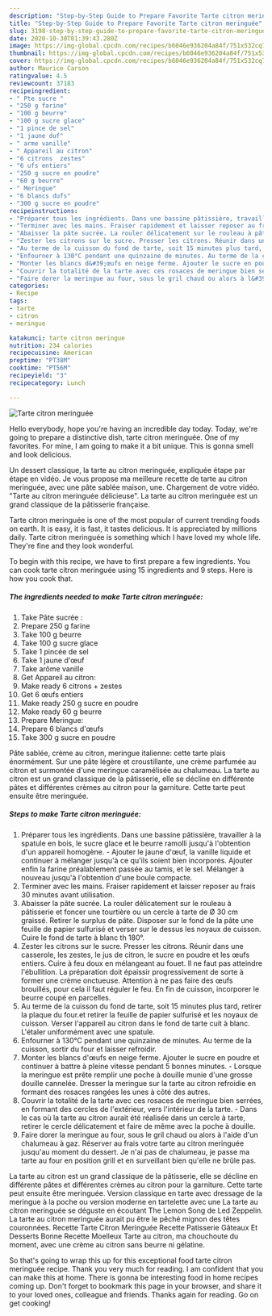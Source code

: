 ```yaml
---
description: "Step-by-Step Guide to Prepare Favorite Tarte citron meringuée"
title: "Step-by-Step Guide to Prepare Favorite Tarte citron meringuée"
slug: 3198-step-by-step-guide-to-prepare-favorite-tarte-citron-meringuee
date: 2020-10-30T01:39:43.280Z
image: https://img-global.cpcdn.com/recipes/b6046e936204a84f/751x532cq70/tarte-citron-meringuee-photo-principale-de-la-recette.jpg
thumbnail: https://img-global.cpcdn.com/recipes/b6046e936204a84f/751x532cq70/tarte-citron-meringuee-photo-principale-de-la-recette.jpg
cover: https://img-global.cpcdn.com/recipes/b6046e936204a84f/751x532cq70/tarte-citron-meringuee-photo-principale-de-la-recette.jpg
author: Maurice Carson
ratingvalue: 4.5
reviewcount: 37183
recipeingredient:
- " Pte sucre "
- "250 g farine"
- "100 g beurre"
- "100 g sucre glace"
- "1 pince de sel"
- "1 jaune duf"
- " arme vanille"
- " Appareil au citron"
- "6 citrons  zestes"
- "6 ufs entiers"
- "250 g sucre en poudre"
- "60 g beurre"
- " Meringue"
- "6 blancs dufs"
- "300 g sucre en poudre"
recipeinstructions:
- "Préparer tous les ingrédients. Dans une bassine pâtissière, travailler à la spatule en bois, le sucre glace et le beurre ramolli jusqu&#39;à l&#39;obtention d&#39;un appareil homogène. Ajouter le jaune d&#39;œuf, la vanille liquide et continuer à mélanger jusqu&#39;à ce qu&#39;ils soient bien incorporés. Ajouter enfin la farine préalablement passée au tamis, et le sel. Mélanger à nouveau jusqu&#39;à l&#39;obtention d&#39;une boule compacte."
- "Terminer avec les mains. Fraiser rapidement et laisser reposer au frais 30 minutes avant utilisation."
- "Abaisser la pâte sucrée. La rouler délicatement sur le rouleau à pâtisserie et foncer une tourtière ou un cercle à tarte de Ø 30 cm graissé. Retirer le surplus de pâte. Disposer sur le fond de la pâte une feuille de papier sulfurisé et verser sur le dessus les noyaux de cuisson. Cuire le fond de tarte à blanc th 180°."
- "Zester les citrons sur le sucre. Presser les citrons. Réunir dans une casserole, les zestes, le jus de citron, le sucre en poudre et les œufs entiers. Cuire à feu doux en mélangeant au fouet. Il ne faut pas atteindre l&#39;ébullition. La préparation doit épaissir progressivement de sorte à former une crème onctueuse. Attention à ne pas faire des œufs brouillés, pour cela il faut réguler le feu. En fin de cuisson, incorporer le beurre coupé en parcelles."
- "Au terme de la cuisson du fond de tarte, soit 15 minutes plus tard, retirer la plaque du four.et retirer la feuille de papier sulfurisé et les noyaux de cuisson. Verser l&#39;appareil au citron dans le fond de tarte cuit à blanc. L&#39;étaler uniformément avec une spatule."
- "Enfourner à 130°C pendant une quinzaine de minutes. Au terme de la cuisson, sortir du four et laisser refroidir."
- "Monter les blancs d&#39;œufs en neige ferme. Ajouter le sucre en poudre et continuer à battre à pleine vitesse pendant 5 bonnes minutes. Lorsque la meringue est prête remplir une poche à douille munie d&#39;une grosse douille cannelée. Dresser la meringue sur la tarte au citron refroidie en formant des rosaces rangées les unes à côté des autres."
- "Couvrir la totalité de la tarte avec ces rosaces de meringue bien serrées, en formant des cercles de l&#39;extérieur, vers l&#39;intérieur de la tarte. Dans le cas où la tarte au citron aurait été réalisée dans un cercle à tarte, retirer le cercle délicatement et faire de même avec la poche à douille."
- "Faire dorer la meringue au four, sous le gril chaud ou alors à l&#39;aide d&#39;un chalumeau à gaz. Réserver au frais votre tarte au citron meringuée jusqu&#39;au moment du dessert. Je n&#39;ai pas de chalumeau, je passe ma tarte au four en position grill et en surveillant bien qu&#39;elle ne brûle pas."
categories:
- Recipe
tags:
- tarte
- citron
- meringue

katakunci: tarte citron meringue 
nutrition: 234 calories
recipecuisine: American
preptime: "PT38M"
cooktime: "PT56M"
recipeyield: "3"
recipecategory: Lunch

---
```



![Tarte citron meringuée](https://img-global.cpcdn.com/recipes/b6046e936204a84f/751x532cq70/tarte-citron-meringuee-photo-principale-de-la-recette.jpg)

Hello everybody, hope you're having an incredible day today. Today, we're going to prepare a distinctive dish, tarte citron meringuée. One of my favorites. For mine, I am going to make it a bit unique. This is gonna smell and look delicious.

Un dessert classique, la tarte au citron meringuée, expliquée étape par étape en vidéo. Je vous propose ma meilleure recette de tarte au citron meringuée, avec une pâte sablée maison, une. Chargement de votre vidéo. &#34;Tarte au citron meringuée délicieuse&#34;. La tarte au citron meringuée est un grand classique de la pâtisserie française.

Tarte citron meringuée is one of the most popular of current trending foods on earth. It is easy, it is fast, it tastes delicious. It is appreciated by millions daily. Tarte citron meringuée is something which I have loved my whole life. They're fine and they look wonderful.


To begin with this recipe, we have to first prepare a few ingredients. You can cook tarte citron meringuée using 15 ingredients and 9 steps. Here is how you cook that.

<!--inarticleads1-->

##### The ingredients needed to make Tarte citron meringuée:

1. Take  Pâte sucrée :
1. Prepare 250 g farine
1. Take 100 g beurre
1. Take 100 g sucre glace
1. Take 1 pincée de sel
1. Take 1 jaune d&#39;œuf
1. Take  arôme vanille
1. Get  Appareil au citron:
1. Make ready 6 citrons + zestes
1. Get 6 œufs entiers
1. Make ready 250 g sucre en poudre
1. Make ready 60 g beurre
1. Prepare  Meringue:
1. Prepare 6 blancs d&#39;œufs
1. Take 300 g sucre en poudre


Pâte sablée, crème au citron, meringue italienne: cette tarte plais énormément. Sur une pâte légère et croustillante, une crème parfumée au citron et surmontée d&#39;une meringue caramélisée au chalumeau. La tarte au citron est un grand classique de la pâtisserie, elle se décline en différente pâtes et différentes crèmes au citron pour la garniture. Cette tarte peut ensuite être meringuée. 

<!--inarticleads2-->

##### Steps to make Tarte citron meringuée:

1. Préparer tous les ingrédients. Dans une bassine pâtissière, travailler à la spatule en bois, le sucre glace et le beurre ramolli jusqu&#39;à l&#39;obtention d&#39;un appareil homogène. - Ajouter le jaune d&#39;œuf, la vanille liquide et continuer à mélanger jusqu&#39;à ce qu&#39;ils soient bien incorporés. Ajouter enfin la farine préalablement passée au tamis, et le sel. Mélanger à nouveau jusqu&#39;à l&#39;obtention d&#39;une boule compacte.
1. Terminer avec les mains. Fraiser rapidement et laisser reposer au frais 30 minutes avant utilisation.
1. Abaisser la pâte sucrée. La rouler délicatement sur le rouleau à pâtisserie et foncer une tourtière ou un cercle à tarte de Ø 30 cm graissé. Retirer le surplus de pâte. Disposer sur le fond de la pâte une feuille de papier sulfurisé et verser sur le dessus les noyaux de cuisson. Cuire le fond de tarte à blanc th 180°.
1. Zester les citrons sur le sucre. Presser les citrons. Réunir dans une casserole, les zestes, le jus de citron, le sucre en poudre et les œufs entiers. Cuire à feu doux en mélangeant au fouet. Il ne faut pas atteindre l&#39;ébullition. La préparation doit épaissir progressivement de sorte à former une crème onctueuse. Attention à ne pas faire des œufs brouillés, pour cela il faut réguler le feu. En fin de cuisson, incorporer le beurre coupé en parcelles.
1. Au terme de la cuisson du fond de tarte, soit 15 minutes plus tard, retirer la plaque du four.et retirer la feuille de papier sulfurisé et les noyaux de cuisson. Verser l&#39;appareil au citron dans le fond de tarte cuit à blanc. L&#39;étaler uniformément avec une spatule.
1. Enfourner à 130°C pendant une quinzaine de minutes. Au terme de la cuisson, sortir du four et laisser refroidir.
1. Monter les blancs d&#39;œufs en neige ferme. Ajouter le sucre en poudre et continuer à battre à pleine vitesse pendant 5 bonnes minutes. - Lorsque la meringue est prête remplir une poche à douille munie d&#39;une grosse douille cannelée. Dresser la meringue sur la tarte au citron refroidie en formant des rosaces rangées les unes à côté des autres.
1. Couvrir la totalité de la tarte avec ces rosaces de meringue bien serrées, en formant des cercles de l&#39;extérieur, vers l&#39;intérieur de la tarte. - Dans le cas où la tarte au citron aurait été réalisée dans un cercle à tarte, retirer le cercle délicatement et faire de même avec la poche à douille.
1. Faire dorer la meringue au four, sous le gril chaud ou alors à l&#39;aide d&#39;un chalumeau à gaz. Réserver au frais votre tarte au citron meringuée jusqu&#39;au moment du dessert. Je n&#39;ai pas de chalumeau, je passe ma tarte au four en position grill et en surveillant bien qu&#39;elle ne brûle pas.


La tarte au citron est un grand classique de la pâtisserie, elle se décline en différente pâtes et différentes crèmes au citron pour la garniture. Cette tarte peut ensuite être meringuée. Version classique en tarte avec dressage de la meringue à la poche ou version moderne en tartelette avec une La tarte au citron meringuée se déguste en écoutant The Lemon Song de Led Zeppelin. La tarte au citron meringuée aurait pu être le pêché mignon des têtes couronnées. Recette Tarte Citron Meringuée Recette Patisserie Gâteaux Et Desserts Bonne Recette Moelleux Tarte au citron, ma chouchoute du moment, avec une crème au citron sans beurre ni gélatine. 

So that's going to wrap this up for this exceptional food tarte citron meringuée recipe. Thank you very much for reading. I am confident that you can make this at home. There is gonna be interesting food in home recipes coming up. Don't forget to bookmark this page in your browser, and share it to your loved ones, colleague and friends. Thanks again for reading. Go on get cooking!
